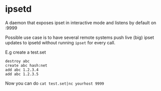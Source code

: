 # ipsetd
A daemon that exposes ipset in interactive mode and listens by default on :9999

Possible use case is to have several remote systems push live (big) ipset updates to ipsetd without running ```ipset``` for every call.


E.g create a test.set 
```
destroy abc
create abc hash:net
add abc 1.2.3.4
add abc 1.2.3.5
```

Now you can do ```cat test.set|nc yourhost 9999```

